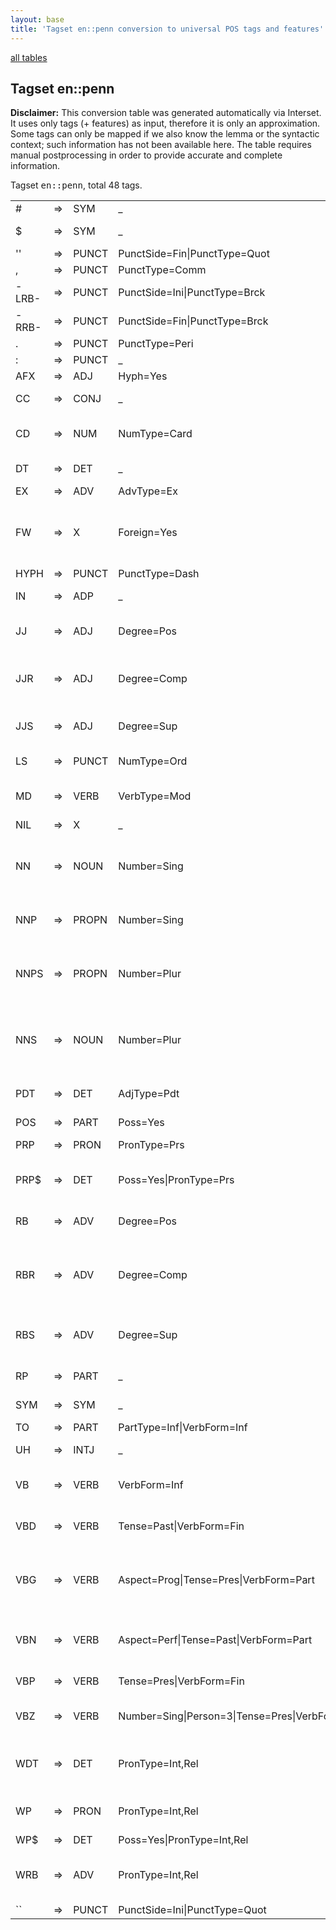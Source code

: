 ```yaml
---
layout: base
title: 'Tagset en::penn conversion to universal POS tags and features'
---
```


<a href="index.html">all tables</a>

## Tagset en::penn

**Disclaimer:**
This conversion table was generated automatically via Interset.
It uses only tags (+ features) as input, therefore it is only an approximation.
Some tags can only be mapped if we also know the lemma or the syntactic context; such information has not been available here.
The table requires manual postprocessing in order to provide accurate and complete information.

Tagset <tt>en::penn</tt>, total 48 tags.

<table>
  <tr><td>#</td><td>=&gt;</td><td>SYM</td><td>_</td><td><em>#</em></td></tr>
  <tr><td>$</td><td>=&gt;</td><td>SYM</td><td>_</td><td><em>$, C$, US$, A$, HK$</em></td></tr>
  <tr><td>''</td><td>=&gt;</td><td>PUNCT</td><td>PunctSide=Fin|PunctType=Quot</td><td><em>'', '</em></td></tr>
  <tr><td>,</td><td>=&gt;</td><td>PUNCT</td><td>PunctType=Comm</td><td><em>,, 2, an</em></td></tr>
  <tr><td>-LRB-</td><td>=&gt;</td><td>PUNCT</td><td>PunctSide=Ini|PunctType=Brck</td><td><em></em></td></tr>
  <tr><td>-RRB-</td><td>=&gt;</td><td>PUNCT</td><td>PunctSide=Fin|PunctType=Brck</td><td><em></em></td></tr>
  <tr><td>.</td><td>=&gt;</td><td>PUNCT</td><td>PunctType=Peri</td><td><em>., ?, !</em></td></tr>
  <tr><td>:</td><td>=&gt;</td><td>PUNCT</td><td>_</td><td><em>--, :, ;, ..., -</em></td></tr>
  <tr><td>AFX</td><td>=&gt;</td><td>ADJ</td><td>Hyph=Yes</td><td><em></em></td></tr>
  <tr><td>CC</td><td>=&gt;</td><td>CONJ</td><td>_</td><td><em>and, or, but, &amp;, nor</em></td></tr>
  <tr><td>CD</td><td>=&gt;</td><td>NUM</td><td>NumType=Card</td><td><em>million, billion, one, two, three</em></td></tr>
  <tr><td>DT</td><td>=&gt;</td><td>DET</td><td>_</td><td><em>the, a, an, this, some</em></td></tr>
  <tr><td>EX</td><td>=&gt;</td><td>ADV</td><td>AdvType=Ex</td><td><em>there</em></td></tr>
  <tr><td>FW</td><td>=&gt;</td><td>X</td><td>Foreign=Yes</td><td><em>de, perestroika, glasnost, vs., naczelnik</em></td></tr>
  <tr><td>HYPH</td><td>=&gt;</td><td>PUNCT</td><td>PunctType=Dash</td><td><em></em></td></tr>
  <tr><td>IN</td><td>=&gt;</td><td>ADP</td><td>_</td><td><em>of, in, for, on, that</em></td></tr>
  <tr><td>JJ</td><td>=&gt;</td><td>ADJ</td><td>Degree=Pos</td><td><em>new, other, last, such, first</em></td></tr>
  <tr><td>JJR</td><td>=&gt;</td><td>ADJ</td><td>Degree=Comp</td><td><em>more, higher, lower, less, better</em></td></tr>
  <tr><td>JJS</td><td>=&gt;</td><td>ADJ</td><td>Degree=Sup</td><td><em>most, least, largest, latest, best</em></td></tr>
  <tr><td>LS</td><td>=&gt;</td><td>PUNCT</td><td>NumType=Ord</td><td><em>3, 2, 1, 4, First</em></td></tr>
  <tr><td>MD</td><td>=&gt;</td><td>VERB</td><td>VerbType=Mod</td><td><em>will, would, could, can, may</em></td></tr>
  <tr><td>NIL</td><td>=&gt;</td><td>X</td><td>_</td><td><em></em></td></tr>
  <tr><td>NN</td><td>=&gt;</td><td>NOUN</td><td>Number=Sing</td><td><em>%, company, year, market, share</em></td></tr>
  <tr><td>NNP</td><td>=&gt;</td><td>PROPN</td><td>Number=Sing</td><td><em>Mr., U.S., Corp., New, Inc.</em></td></tr>
  <tr><td>NNPS</td><td>=&gt;</td><td>PROPN</td><td>Number=Plur</td><td><em>Securities, Democrats, Americans, Brothers, Airlines</em></td></tr>
  <tr><td>NNS</td><td>=&gt;</td><td>NOUN</td><td>Number=Plur</td><td><em>years, shares, sales, companies, prices</em></td></tr>
  <tr><td>PDT</td><td>=&gt;</td><td>DET</td><td>AdjType=Pdt</td><td><em>all, such, half, both, nary</em></td></tr>
  <tr><td>POS</td><td>=&gt;</td><td>PART</td><td>Poss=Yes</td><td><em>'s, '</em></td></tr>
  <tr><td>PRP</td><td>=&gt;</td><td>PRON</td><td>PronType=Prs</td><td><em>it, he, they, I, we</em></td></tr>
  <tr><td>PRP$</td><td>=&gt;</td><td>DET</td><td>Poss=Yes|PronType=Prs</td><td><em>its, his, their, our, her</em></td></tr>
  <tr><td>RB</td><td>=&gt;</td><td>ADV</td><td>Degree=Pos</td><td><em>n't, not, also, only, as</em></td></tr>
  <tr><td>RBR</td><td>=&gt;</td><td>ADV</td><td>Degree=Comp</td><td><em>more, earlier, less, higher, further</em></td></tr>
  <tr><td>RBS</td><td>=&gt;</td><td>ADV</td><td>Degree=Sup</td><td><em>most, best, least, hardest, Worst</em></td></tr>
  <tr><td>RP</td><td>=&gt;</td><td>PART</td><td>_</td><td><em>up, out, off, down, in</em></td></tr>
  <tr><td>SYM</td><td>=&gt;</td><td>SYM</td><td>_</td><td><em>a, c, \*, \*\*, b</em></td></tr>
  <tr><td>TO</td><td>=&gt;</td><td>PART</td><td>PartType=Inf|VerbForm=Inf</td><td><em>to, na</em></td></tr>
  <tr><td>UH</td><td>=&gt;</td><td>INTJ</td><td>_</td><td><em>yes, well, no, OK, oh</em></td></tr>
  <tr><td>VB</td><td>=&gt;</td><td>VERB</td><td>VerbForm=Inf</td><td><em>be, have, make, buy, get</em></td></tr>
  <tr><td>VBD</td><td>=&gt;</td><td>VERB</td><td>Tense=Past|VerbForm=Fin</td><td><em>said, was, were, had, did</em></td></tr>
  <tr><td>VBG</td><td>=&gt;</td><td>VERB</td><td>Aspect=Prog|Tense=Pres|VerbForm=Part</td><td><em>including, being, according, going, making</em></td></tr>
  <tr><td>VBN</td><td>=&gt;</td><td>VERB</td><td>Aspect=Perf|Tense=Past|VerbForm=Part</td><td><em>been, expected, made, based, sold</em></td></tr>
  <tr><td>VBP</td><td>=&gt;</td><td>VERB</td><td>Tense=Pres|VerbForm=Fin</td><td><em>are, have, do, say, 're</em></td></tr>
  <tr><td>VBZ</td><td>=&gt;</td><td>VERB</td><td>Number=Sing|Person=3|Tense=Pres|VerbForm=Fin</td><td><em>is, has, says, 's, does</em></td></tr>
  <tr><td>WDT</td><td>=&gt;</td><td>DET</td><td>PronType=Int,Rel</td><td><em>which, that, what, whatever, .what</em></td></tr>
  <tr><td>WP</td><td>=&gt;</td><td>PRON</td><td>PronType=Int,Rel</td><td><em>who, what, whom, whoever</em></td></tr>
  <tr><td>WP$</td><td>=&gt;</td><td>DET</td><td>Poss=Yes|PronType=Int,Rel</td><td><em>whose</em></td></tr>
  <tr><td>WRB</td><td>=&gt;</td><td>ADV</td><td>PronType=Int,Rel</td><td><em>when, how, where, why, whenever</em></td></tr>
  <tr><td>``</td><td>=&gt;</td><td>PUNCT</td><td>PunctSide=Ini|PunctType=Quot</td><td><em>``, `, non-``</em></td></tr>
</table>
